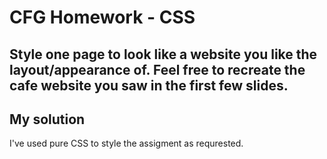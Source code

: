 # CFG Homework - CSS

## Style one page to look like a website you like the layout/appearance of. Feel free to recreate the cafe website you saw in the first few slides.

## My solution

I've used pure CSS to style the assigment as requrested.

